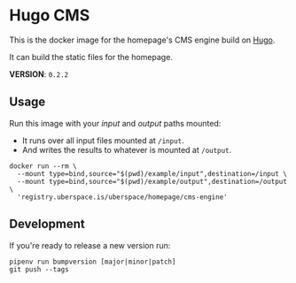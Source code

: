 # Hugo CMS

This is the docker image for the homepage's CMS engine build on [Hugo][].

It can build the static files for the homepage.

__VERSION__: `0.2.2`

## Usage

Run this image with your _input_ and _output_ paths mounted:

- It runs over all input files mounted at `/input`.
- And writes the results to whatever is mounted at `/output`.

```shell
docker run --rm \
  --mount type=bind,source="$(pwd)/example/input",destination=/input \
  --mount type=bind,source="$(pwd)/example/output",destination=/output \
  'registry.uberspace.is/uberspace/homepage/cms-engine'
```

## Development

If you're ready to release a new version run:

```shell
pipenv run bumpversion [major|minor|patch]
git push --tags
```

[Hugo]: https://gohugo.io
